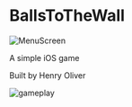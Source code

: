 # BallsToTheWall
![MenuScreen](https://github.com/henry9836/BallsToTheWall/blob/master/Resources/menu.gif)

A simple iOS game

Built by Henry Oliver

![gameplay](https://github.com/henry9836/BallsToTheWall/blob/master/Resources/game.gif)
